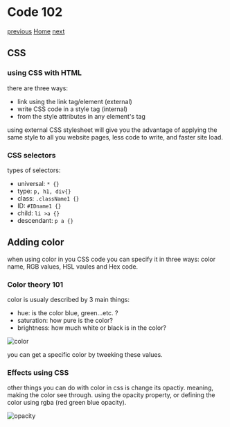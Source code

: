# Code 102

[previous](https://dinaalsaid.github.io/learning-journal/reading04)
[Home](https://dinaalsaid.github.io/reading-notes/)
[next](https://dinaalsaid.github.io/learning-journal/reading06)

## CSS

### using CSS with HTML

there are three ways:

* link using the link tag/element (external)
* write CSS code in a style tag (internal)
* from the style attributes in any element's tag

using external CSS stylesheet will give you the advantage of applying the same style to  all you website pages, less code to write, and faster site load.

### CSS selectors

types of selectors:

* universal: `* {}`
* type: `p, h1, div{}`
* class: `.className1 {}`
* ID: `#IDname1 {}`
* child: `li >a {}`
* descendant: `p a {}`

## Adding color

when using color in you CSS code you can specify it in three ways: color name, RGB values, HSL vaules and Hex code.

### Color theory 101

color is usualy described by 3 main things:

* hue: is the color blue, green...etc. ?
* saturation: how pure is the color?
* brightness: how much white or black is in the color?

![color](https://i.stack.imgur.com/PvK4n.png)

you can get a specific color by tweeking these values.

### Effects using CSS

other things you can do with color in css is change its opactiy. meaning, making the color see through. using the opacity property, or defining the color using rgba (red green blue opacity).

![opacity](https://community.adobe.com/legacyfs/online/1775293_opecity.png)